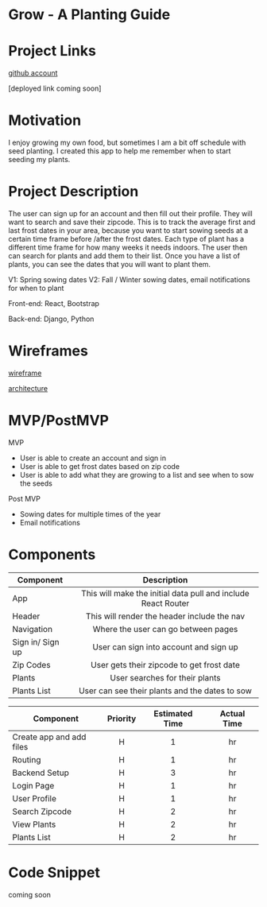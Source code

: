 # Grow - A Planting Guide

# Project Links

[github account](https://lyshia.github.com)

[deployed link coming soon]

# Motivation

I enjoy growing my own food, but sometimes I am a bit off schedule with seed planting. I created this app to help me remember when to start seeding my plants.

# Project Description

The user can sign up for an account and then fill out their profile. They will want to search and save their zipcode. This is to track the average first and last frost dates in your area, because you want to start sowing seeds at a certain time frame before /after the frost dates. Each type of plant has a different time frame for how many weeks it needs indoors. The user then can search for plants and add them to their list. Once you have a list of plants, you can see the dates that you will want to plant them.

V1: Spring sowing dates
V2: Fall / Winter sowing dates, email notifications for when to plant

Front-end:
React, Bootstrap

Back-end:
Django, Python

# Wireframes

[wireframe](https://imgur.com/CcMmucE)

[architecture](https://imgur.com/ls5oPOe)

# MVP/PostMVP

MVP

- User is able to create an account and sign in
- User is able to get frost dates based on zip code
- User is able to add what they are growing to a list and see when to sow the seeds

Post MVP

- Sowing dates for multiple times of the year
- Email notifications

# Components

| Component        |                          Description                          |
| ---------------- | :-----------------------------------------------------------: |
| App              | This will make the initial data pull and include React Router |
| Header           |          This will render the header include the nav          |
| Navigation       |              Where the user can go between pages              |
| Sign in/ Sign up |            User can sign into account and sign up             |
| Zip Codes        |           User gets their zipcode to get frost date           |
| Plants           |                User searches for their plants                 |
| Plants List      |        User can see their plants and the dates to sow         |

| Component                | Priority | Estimated Time | Actual Time |
| ------------------------ | :------: | :------------: | :---------: |
| Create app and add files |    H     |       1        |     hr      |
| Routing                  |    H     |       1        |     hr      |
| Backend Setup            |    H     |       3        |     hr      |
| Login Page               |    H     |       1        |     hr      |
| User Profile             |    H     |       1        |     hr      |
| Search Zipcode           |    H     |       2        |     hr      |
| View Plants              |    H     |       2        |     hr      |
| Plants List              |    H     |       2        |     hr      |

# Code Snippet

coming soon
